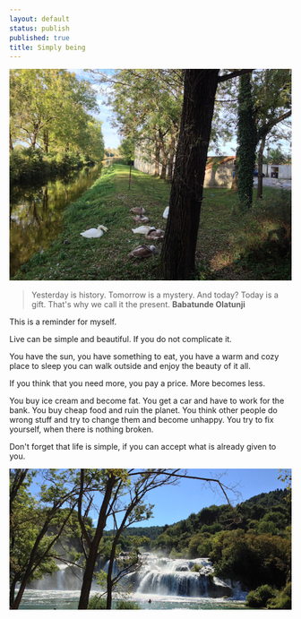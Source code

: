 ```yaml
---
layout: default
status: publish
published: true
title: Simply being
---
```


![You have everything you need - right](/assets/images/2014/Jul/IMG_2136.jpg)

> Yesterday is history. Tomorrow is a mystery. And today? Today is a gift. That's why we call it the present. **Babatunde Olatunji**

This is a reminder for myself.

Live can be simple and beautiful. If you do not complicate it.

You have the sun, you have something to eat, you have a warm and cozy place to sleep you can walk outside and enjoy the beauty of it all.

If you think that you need more, you pay a price. More becomes less.

You buy ice cream and become fat. You get a car and have to work for the bank. You buy cheap food and ruin the planet. You think other people do wrong stuff and try to change them and become unhappy. You try to fix yourself, when there is nothing broken.

Don't forget that life is simple, if you can accept what is already given to you.

![](/assets/images/2014/Jul/IMG_1991.jpg)